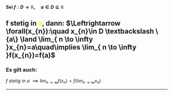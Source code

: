 #### Sei $f:D\to\mathbb{R}, \quad a\in D\subseteq\mathbb{R}$

## f stetig in <span style="color:#ffff00">a</span>, dann: $\Leftrightarrow \forall(x_{n}):\quad x_{n}\in D \textbackslash \{a\} \land \lim_{ n \to \infty }x_{n}=a\quad\implies \lim_{ n \to \infty }f(x_{n})=f(a)$ 
### Es gilt auch:
$f\ stetig\ in\ a\ \implies \lim_{ n \to \infty }f(x_{n})=f(\lim_{ n \to \infty }x_{n})$

---


